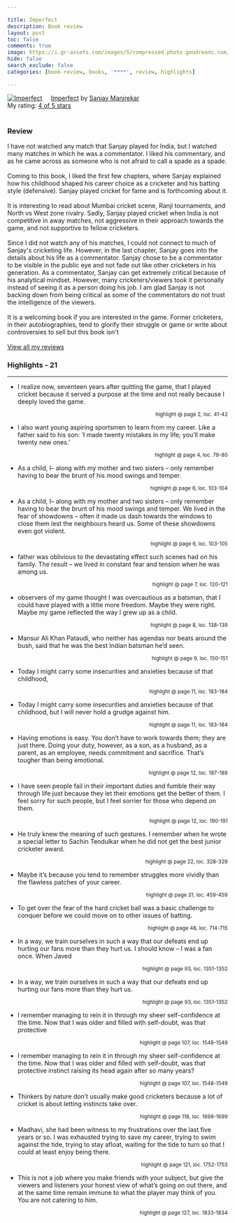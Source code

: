 ```yaml
---

title: Imperfect
description: Book review
layout: post
toc: false
comments: true
image: https://i.gr-assets.com/images/S/compressed.photo.goodreads.com/books/1521875423l/37500863.jpg
hide: false
search_exclude: false
categories: [book-review, books, '****', review, highlights]

---
```

<a href="https://www.goodreads.com/book/show/37500863-imperfect" style="float: left; padding-right: 20px"><img border="0" alt="Imperfect" src="https://i.gr-assets.com/images/S/compressed.photo.goodreads.com/books/1521875423l/37500863.jpg" /></a><a href="https://www.goodreads.com/book/show/37500863-imperfect">Imperfect</a> by <a href="https://www.goodreads.com/author/show/7464174.Sanjay_Manjrekar">Sanjay Manjrekar</a><br/>
My rating: <a href="https://www.goodreads.com/review/show/3676699881">4 of 5 stars</a><br /><br />

### Review

I have not watched any match that Sanjay played for India, but I watched many matches in which he was a commentator. I liked his commentary, and as he came across as someone who is not afraid to call a spade as a spade. <br /><br />Coming to this book, I liked the first few chapters, where Sanjay explained how his childhood shaped his career choice as a cricketer and his batting style (defensive). Sanjay played cricket for fame and is forthcoming about it. <br /><br />It is interesting to read about Mumbai cricket scene, Ranji tournaments, and North vs West zone rivalry. Sadly, Sanjay played cricket when India is not competitive in away matches, not aggressive in their approach towards the game, and not supportive to fellow cricketers. <br /><br />Since I did not watch any of his matches, I could not connect to much of Sanjay's cricketing life. However, in the last chapter, Sanjay goes into the details about his life as a commentator. Sanjay chose to be a commentator to be visible in the public eye and not fade out like other cricketers in his generation. As a commentator, Sanjay can get extremely critical because of his analytical mindset. However, many cricketers/viewers took it personally instead of seeing it as a person doing his job. I am glad Sanjay is not backing down from being critical as some of the commentators do not trust the intelligence of the viewers. <br /><br />It is a welcoming book if you are interested in the game. Former cricketers, in their autobiographies, tend to glorify their struggle or game or write about controversies to sell but this book isn't
<br/><br/>
<a href="https://www.goodreads.com/review/list/110304968-ravi">View all my reviews</a>

### Highlights - 21

---

* I realize now, seventeen years after quitting the game, that I played cricket because it served a purpose at the time and not really because I deeply loved the game.

<p style="text-align: right;"><sup>highlight @ page 2, loc. 41-42</sup></p>

* I also want young aspiring sportsmen to learn from my career. Like a father said to his son: ‘I made twenty mistakes in my life; you’ll make twenty new ones.’

<p style="text-align: right;"><sup>highlight @ page 4, loc. 79-80</sup></p>

* As a child, I– along with my mother and two sisters – only remember having to bear the brunt of his mood swings and temper.

<p style="text-align: right;"><sup>highlight @ page 6, loc. 103-104</sup></p>

* As a child, I– along with my mother and two sisters – only remember having to bear the brunt of his mood swings and temper. We lived in the fear of showdowns – often it made us dash towards the windows to close them lest the neighbours heard us. Some of these showdowns even got violent.

<p style="text-align: right;"><sup>highlight @ page 6, loc. 103-105</sup></p>

* father was oblivious to the devastating effect such scenes had on his family. The result – we lived in constant fear and tension when he was among us.

<p style="text-align: right;"><sup>highlight @ page 7, loc. 120-121</sup></p>

* observers of my game thought I was overcautious as a batsman, that I could have played with a little more freedom. Maybe they were right. Maybe my game reflected the way I grew up as a child.

<p style="text-align: right;"><sup>highlight @ page 8, loc. 138-139</sup></p>

* Mansur Ali Khan Pataudi, who neither has agendas nor beats around the bush, said that he was the best Indian batsman he’d seen.

<p style="text-align: right;"><sup>highlight @ page 9, loc. 150-151</sup></p>

* Today I might carry some insecurities and anxieties because of that childhood,

<p style="text-align: right;"><sup>highlight @ page 11, loc. 183-184</sup></p>

* Today I might carry some insecurities and anxieties because of that childhood, but I will never hold a grudge against him.

<p style="text-align: right;"><sup>highlight @ page 11, loc. 183-184</sup></p>

* Having emotions is easy. You don’t have to work towards them; they are just there. Doing your duty, however, as a son, as a husband, as a parent, as an employee, needs commitment and sacrifice. That’s tougher than being emotional.

<p style="text-align: right;"><sup>highlight @ page 12, loc. 187-188</sup></p>

* I have seen people fail in their important duties and fumble their way through life just because they let their emotions get the better of them. I feel sorry for such people, but I feel sorrier for those who depend on them.

<p style="text-align: right;"><sup>highlight @ page 12, loc. 190-191</sup></p>

* He truly knew the meaning of such gestures. I remember when he wrote a special letter to Sachin Tendulkar when he did not get the best junior cricketer award.

<p style="text-align: right;"><sup>highlight @ page 22, loc. 328-329</sup></p>

* Maybe it’s because you tend to remember struggles more vividly than the flawless patches of your career.

<p style="text-align: right;"><sup>highlight @ page 31, loc. 459-459</sup></p>

* To get over the fear of the hard cricket ball was a basic challenge to conquer before we could move on to other issues of batting.

<p style="text-align: right;"><sup>highlight @ page 48, loc. 714-715</sup></p>

* In a way, we train ourselves in such a way that our defeats end up hurting our fans more than they hurt us. I should know – I was a fan once. When Javed

<p style="text-align: right;"><sup>highlight @ page 93, loc. 1351-1352</sup></p>

* In a way, we train ourselves in such a way that our defeats end up hurting our fans more than they hurt us.

<p style="text-align: right;"><sup>highlight @ page 93, loc. 1351-1352</sup></p>

* I remember managing to rein it in through my sheer self-confidence at the time. Now that I was older and filled with self-doubt, was that protective

<p style="text-align: right;"><sup>highlight @ page 107, loc. 1548-1549</sup></p>

* I remember managing to rein it in through my sheer self-confidence at the time. Now that I was older and filled with self-doubt, was that protective instinct raising its head again after so many years?

<p style="text-align: right;"><sup>highlight @ page 107, loc. 1548-1549</sup></p>

* Thinkers by nature don’t usually make good cricketers because a lot of cricket is about letting instincts take over.

<p style="text-align: right;"><sup>highlight @ page 118, loc. 1698-1699</sup></p>

* Madhavi, she had been witness to my frustrations over the last five years or so. I was exhausted trying to save my career, trying to swim against the tide, trying to stay afloat, waiting for the tide to turn so that I could at least enjoy being there.

<p style="text-align: right;"><sup>highlight @ page 121, loc. 1752-1753</sup></p>

* This is not a job where you make friends with your subject, but give the viewers and listeners your honest view of what’s going on out there, and at the same time remain immune to what the player may think of you. You are not catering to him.

<p style="text-align: right;"><sup>highlight @ page 127, loc. 1833-1834</sup></p>

